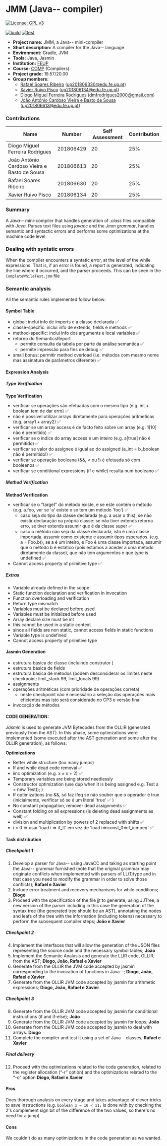 <!--
Copyright (C) 2021 Rafael Ribeiro, Xavier Pisco, Diogo Rodrigues, João António Sousa
Distributed under the terms of the GNU General Public License, version 3
-->

# JMM (Java-- compiler)

[![License: GPL v3](https://img.shields.io/badge/License-GPLv3-blue.svg)](https://www.gnu.org/licenses/gpl-3.0)

[![build](https://github.com/dmfrodrigues/feup-comp-proj/actions/workflows/build.yml/badge.svg)](https://github.com/dmfrodrigues/feup-comp-proj/actions/workflows/build.yml)
[![test](https://github.com/dmfrodrigues/feup-comp-proj/actions/workflows/test.yml/badge.svg)](https://github.com/dmfrodrigues/feup-comp-proj/actions/workflows/test.yml)

- **Project name:** JMM, a Java-- mini-compiler
- **Short description:** A compiler for the Java-- language
- **Environment:** Gradle, JVM
- **Tools:** Java, Jasmin
- **Institution:** [FEUP](https://sigarra.up.pt/feup/en/web_page.Inicial)
- **Course:** [COMP](https://sigarra.up.pt/feup/en/UCURR_GERAL.FICHA_UC_VIEW?pv_ocorrencia_id=459486) (Compilers)
- **Project grade:** 19.57/20.00
- **Group members:**
    - [Rafael Soares Ribeiro](https://github.com/up201806330) (<up201806330@edu.fe.up.pt>)
    - [Xavier Ruivo Pisco](https://github.com/Xavier-Pisco) (<up201806134@edu.fe.up.pt>)
    - [Diogo Miguel Ferreira Rodrigues](https://github.com/dmfrodrigues) (<dmfrodrigues2000@gmail.com>)
    - [João António Cardoso Vieira e Basto de Sousa](https://github.com/JoaoASousa) (<up201806613@edu.fe.up.pt>)
    
### Contributions

| Name | Number | Self Assessment | Contribution |
| ---- | ------ | --------------- | ------------ |
| Diogo Miguel Ferreira Rodrigues | 201806429 | 20 | 25% |
| João António Cardoso Vieira e Basto de Sousa | 201806613 | 20 | 25% |
| Rafael Soares Ribeiro | 201806630 | 20 | 25% |
| Xavier Ruivo Pisco | 201806134 | 20 | 25% |

### Summary
A *Java--* mini-compiler that handles generation of *.class* files compatible with *Java*.
Parses text files using *javacc* and the *Jmm grammar*, handles semantic and syntactic errors and performs some optimizations at the machine code level

### Dealing with syntatic errors

When the compiler encounters a syntatic error, at the level of the while expressions. That is, if an error is found,
a report is generated, indicating the line where it occurred, and the parser proceeds.
This can be seen in the `CompleteWhileTest.jmm` file

### Semantic analysis

All the semantic rules implemented follow below:

#### Symbol Table
- global: inclui info de imports e a classe declarada :white_check_mark:
- classe-specific: inclui info de extends, fields e methods :white_check_mark:
- method-specific: inclui info dos arguments e local variables :white_check_mark:
- retorno do SemanticsReport
    - permite consulta da tabela por parte da análise semantica :white_check_mark:
    - permite impressão para fins de debug :white_check_mark:
- small bonus: permitir method overload (i.e. métodos com mesmo nome mas assinatura de parâmetros diferente) :white_check_mark:

#### Expression Analysis

##### Type Verification

**Type Verification**
- verificar se operações são efetuadas com o mesmo tipo (e.g. int + boolean tem de dar erro) :white_check_mark:
- não é possível utilizar arrays diretamente para operações aritmeticas (e.g. array1 + array2) :white_check_mark:
- verificar se um array access é de facto feito sobre um array (e.g. 1[10] não é permitido) :white_check_mark:
- verificar se o indice do array access é um inteiro (e.g. a[true] não é permitido) :white_check_mark:
- verificar se valor do assignee é igual ao do assigned (a_int = b_boolean não é permitido!) :white_check_mark:
- verificar se operação booleana (&&, < ou !) é efetuada só com booleanos :white_check_mark:
- verificar se conditional expressions (if e while) resulta num booleano :white_check_mark:

##### Method Verification

**Method Verification**
- verificar se o "target" do método existe, e se este contém o método (e.g. a.foo, ver se 'a' existe e se tem um método 'foo') :white_check_mark:
    - caso seja do tipo da classe declarada (e.g. a usar o this), se não existir declaração na própria classe: se não tiver extends retorna erro, se tiver extends assumir que é da classe super :white_check_mark:
    - caso o método não seja da classe declarada, isto é uma classe importada, assumir como existente e assumir tipos esperados. (e.g. a = Foo.b(), se a é um inteiro, e Foo é uma classe importada, assumir que o método b é estático (pois estamos a aceder a uma método diretamente da classe), que não tem argumentos e que  type is undefined :white_check_mark: 
- Cannot access property of primitive type :white_check_mark:

##### Extras

- Variable already defined in the scope
- Static function declaration and verification in invocation
- Function overloading and verification
- Return type mismatch
- Variables must be declared before used
- Variables must be initialized before used
- Array declare size must be int
- this cannot be used in a static context
- since all fields are non static, cannot access fields in static functions
- Variable type is undefined
- Cannot access property of primitive type

#### Jasmin Generation
- estrutura básica de classe (incluindo construtor <init>)
- estrutura básica de fields
- estrutura básica de métodos (podem desconsiderar os limites neste checkpoint: limit_stack 99, limit_locals 99)
- assignments
- operações aritméticas (com prioridade de operações correta)
    - neste checkpoint não é necessário a seleção das operações mais eficientes mas isto será considerado no CP3 e versão final
- invocação de métodos

#### CODE GENERATION:
*Jasmin* is used to generate JVM Bytecodes from the OLLIR (generated previously from the AST).
In this phase, some optimzations were implemented (some executed after the AST generation and some after the OLLIR generation), as follows:

**Optimizations**
- Better while structure (too many jumps)
- If and while dead code removal :white_check_mark:
- iinc optimization (e.g. x = x + 2) :white_check_mark:
- Temporary variables are being stored needlessly
- Constructor optimization (use dup when it is being assigned e.g. Test a = new Test(); )
- If optimizations (no &&, só faz ifeq se não souber que o operador é true (inicialmente, verificar só se é um literal 'true' :white_check_mark: )
- No constant propagation, remover dead assignments :white_check_mark:
- Constant folding on all expressions (is deleting dead assignments as well) :white_check_mark:
- division and multiplication by powers of 2 replaced with shifts :white_check_mark:
- i < 0 => usar 'load i => if_lt' em vez de 'load i=>iconst_0=>if_icmpeq' :white_check_mark:

#### Task distribution

##### Checkpoint 1

1. Develop a parser for Java-- using JavaCC and taking as starting point the Java-- grammar furnished (note that the original grammar may originate conflicts when implemented with parsers of LL(1)type and in that case you need to modify the grammar in order to solve those conflicts); **Rafael e Xavier**
2. Include error treatment and recovery mechanisms for while conditions; **Diogo**
3. Proceed with the specification of the file jjt to generate, using JJTree, a new version of the parser including in this case the generation of the syntax tree (the generated tree should be an AST), annotating the nodes and leafs of the tree with the information (including tokens) necessary to perform the subsequent compiler steps; **João e Xavier**

##### Checkpoint 2

4. Implement the interfaces that will allow the generation of the JSON files representing the source code and the necessary symbol tables; **João**
5. Implement the Semantic Analysis and generate the LLIR code, OLLIR, from the AST; **Diogo, João, Rafael e Xavier**
6. Generate from the OLLIR the JVM code accepted by jasmin corresponding to the invocation of functions in Java--; **Diogo, João, Rafael e Xavier**
7. Generate from the OLLIR JVM code accepted by jasmin for arithmetic expressions; **Diogo, João, Rafael e Xavier**

##### Checkpoint 3

8. Generate from the OLLIR JVM code accepted by jasmin for conditional instructions (if and if-else); **João**
9. Generate from the OLLIR JVM code accepted by jasmin for loops; **João**
10. Generate from the OLLIR JVM code accepted by jasmin to deal with arrays. **Diogo**
11. Complete the compiler and test it using a set of Java-- classes; **Rafael e Xavier**

##### Final delivery

12. Proceed with the optimizations related to the code generation, related to the register allocation (“-r” option) and the optimizations related to the “-o” option **Diogo, Rafael e Xavier**

#### Pros

Does thorough analysis on every stage and takes advantage of clever tricks to save instructions (e.g. `boolean x = 10 < 11;` is done with by checking the 2's complement sign bit of the difference of the two values, so there's no need for a jump)

#### Cons

We couldn't do as many optimizations in the code generation as we wanted.